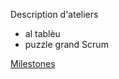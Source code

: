 Description d'ateliers
- al tablèu
- puzzle grand Scrum

[Milestones](https://github.com/claudeaubry/contributions/milestones)
